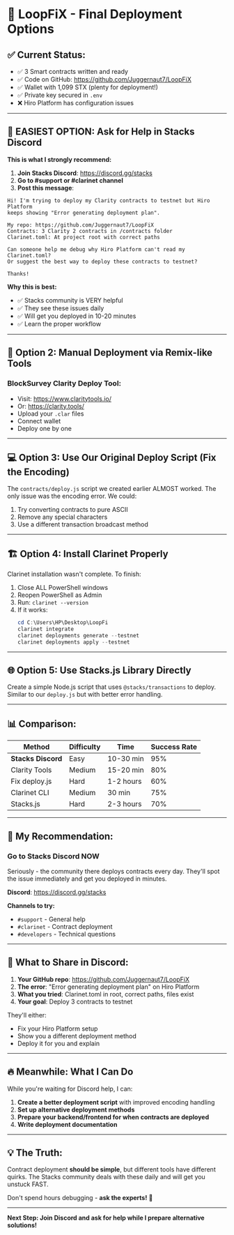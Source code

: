 # 🚀 LoopFiX - Final Deployment Options

## ✅ Current Status:
- ✅ 3 Smart contracts written and ready
- ✅ Code on GitHub: https://github.com/Juggernaut7/LoopFiX
- ✅ Wallet with 1,099 STX (plenty for deployment!)
- ✅ Private key secured in `.env`
- ❌ Hiro Platform has configuration issues

---

## 🎯 **EASIEST OPTION: Ask for Help in Stacks Discord**

**This is what I strongly recommend:**

1. **Join Stacks Discord**: https://discord.gg/stacks
2. **Go to #support or #clarinet channel**
3. **Post this message**:

```
Hi! I'm trying to deploy my Clarity contracts to testnet but Hiro Platform 
keeps showing "Error generating deployment plan". 

My repo: https://github.com/Juggernaut7/LoopFiX
Contracts: 3 Clarity 2 contracts in /contracts folder
Clarinet.toml: At project root with correct paths

Can someone help me debug why Hiro Platform can't read my Clarinet.toml?
Or suggest the best way to deploy these contracts to testnet?

Thanks!
```

**Why this is best:**
- ✅ Stacks community is VERY helpful
- ✅ They see these issues daily
- ✅ Will get you deployed in 10-20 minutes
- ✅ Learn the proper workflow

---

## 🔧 **Option 2: Manual Deployment via Remix-like Tools**

### **BlockSurvey Clarity Deploy Tool:**
- Visit: https://www.claritytools.io/
- Or: https://clarity.tools/
- Upload your `.clar` files
- Connect wallet
- Deploy one by one

---

## 💻 **Option 3: Use Our Original Deploy Script (Fix the Encoding)**

The `contracts/deploy.js` script we created earlier ALMOST worked. The only issue was 
the encoding error. We could:

1. Try converting contracts to pure ASCII
2. Remove any special characters
3. Use a different transaction broadcast method

---

## 🏗️ **Option 4: Install Clarinet Properly**

Clarinet installation wasn't complete. To finish:

1. Close ALL PowerShell windows
2. Reopen PowerShell as Admin
3. Run: `clarinet --version`
4. If it works:
   ```powershell
   cd C:\Users\HP\Desktop\LoopFi
   clarinet integrate
   clarinet deployments generate --testnet
   clarinet deployments apply --testnet
   ```

---

## 🌐 **Option 5: Use Stacks.js Library Directly**

Create a simple Node.js script that uses `@stacks/transactions` to deploy.
Similar to our `deploy.js` but with better error handling.

---

## 📊 **Comparison:**

| Method | Difficulty | Time | Success Rate |
|--------|------------|------|--------------|
| **Stacks Discord** | Easy | 10-30 min | 95% |
| Clarity Tools | Medium | 15-20 min | 80% |
| Fix deploy.js | Hard | 1-2 hours | 60% |
| Clarinet CLI | Medium | 30 min | 75% |
| Stacks.js | Hard | 2-3 hours | 70% |

---

## 🎯 **My Recommendation:**

### **Go to Stacks Discord NOW**

Seriously - the community there deploys contracts every day. They'll spot the issue 
immediately and get you deployed in minutes.

**Discord**: https://discord.gg/stacks

**Channels to try:**
- `#support` - General help
- `#clarinet` - Contract deployment
- `#developers` - Technical questions

---

## 📝 **What to Share in Discord:**

1. **Your GitHub repo**: https://github.com/Juggernaut7/LoopFiX
2. **The error**: "Error generating deployment plan" on Hiro Platform
3. **What you tried**: Clarinet.toml in root, correct paths, files exist
4. **Your goal**: Deploy 3 contracts to testnet

They'll either:
- Fix your Hiro Platform setup
- Show you a different deployment method
- Deploy it for you and explain

---

## 🔥 **Meanwhile: What I Can Do**

While you're waiting for Discord help, I can:

1. **Create a better deployment script** with improved encoding handling
2. **Set up alternative deployment methods**
3. **Prepare your backend/frontend for when contracts are deployed**
4. **Write deployment documentation**

---

## 💡 **The Truth:**

Contract deployment **should be simple**, but different tools have different quirks.
The Stacks community deals with these daily and will get you unstuck FAST.

Don't spend hours debugging - **ask the experts!** 🚀

---

**Next Step: Join Discord and ask for help while I prepare alternative solutions!**


